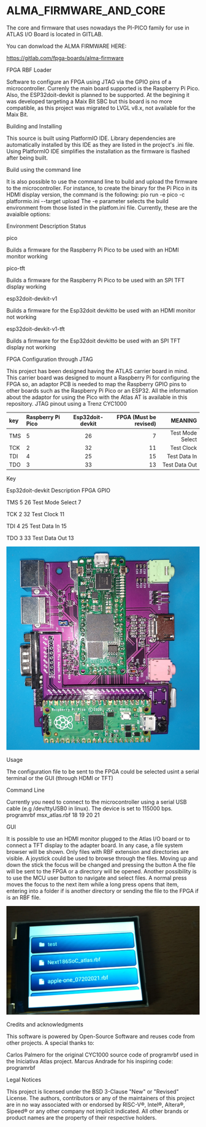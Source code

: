 # ALMA_FIRMWARE_AND_CORE
The core and firmware that uses nowadays the PI-PICO family for use in ATLAS I/O Board is located in GITLAB.

You can donwload the ALMA FIRMWARE HERE:

https://gitlab.com/fpga-boards/alma-firmware


FPGA RBF Loader

Software to configure an FPGA using JTAG via the GPIO pins of a microcontroller. Currenly the main board supported is the Raspberry Pi Pico. Also, the ESP32doit-devkit is planned to be supported. At the begining it was developed targeting a Maix Bit SBC but this board is no more compatible, as this project was migrated to LVGL v8.x, not available for the Maix Bit.

Building and Installing

This source is built using PlatformIO IDE. Library dependencies are automatically installed by this IDE as they are listed in the project's .ini file.
Using PlatformIO IDE simplifies the installation as the firmware is flashed after being built.

Build using the command line

It is also possible to use the command line to build and upload the firmware to the microcontroller. For instance, to create the binary for the Pi Pico in its HDMI display version, the command is the following:
pio run -e pico -c platformio.ini --target upload
The -e parameter selects the build environment from those listed in the platfom.ini file. Currently, these are the avaialble options:



Environment        Description         Status

pico

Builds a firmware for the Raspberry Pi Pico to be used with an HDMI monitor
working


pico-tft

Builds a firmware for the Raspberry Pi Pico to be used with an SPI TFT display
working


esp32doit-devkit-v1

Builds a firmware for the Esp32doit devkitto be used with an   HDMI monitor
not working


esp32doit-devkit-v1-tft

Builds a firmware for the Esp32doit devkitto be used with an SPI TFT display
not working




FPGA Configuration through JTAG

This project has been designed having the ATLAS carrier board in mind. This carrier board was designed to mount a Raspberry Pi for configuring the FPGA so, an adaptor PCB is needed to map the Raspberry GPIO pins to other boards such as the Raspberry Pi Pico or an ESP32. All the information about the adaptor for using the Pico with the Atlas AT is available in this repository.
JTAG pinout using a Trenz CYC1000


|  key          | Raspberry Pi Pico | Esp32doit-devkit | FPGA (Must be revised) |MEANING           |
| :---          | :---              |     :---:        |          ---:          |          ---:    |
| TMS           | 5                 | 26               |7                       | Test Mode Select |
| TCK           | 2                 | 32               |11                      | Test Clock       |
| TDI           | 4                 | 25               |15                      | Test Data In     |
| TDO           | 3                 | 33               |13                      | Test Data Out    |



Key


Esp32doit-devkit
Description
FPGA GPIO




TMS
5
26
Test Mode Select
7


TCK
2
32
Test Clock
11


TDI
4
25
Test Data In
15


TDO
3
33
Test Data Out
13



![PI-PICO Family multicore](https://github.com/AtlasFPGA/ALMA_FIRMWARE_AND_CORE/blob/main/adapter-pico.jpg)

Usage

The configuration file to be sent to the FPGA could be selected usint a serial terminal or the GUI (through HDMI or TFT)

Command Line

Currently you need to connect to the microcontroller using a serial USB cable (e.g /dev/ttyUSB0 in linux). The device is set to 115000 bps.
programrbf msx_atlas.rbf 18 19 20 21

GUI

It is possible to use an HDMI monitor plugged to the Atlas I/O board or to connect a TFT display to the adapter board. In any case, a file system browser will be shown. Only files with RBF extension and directories are visible.
A joystick could be used to browse through the files. Moving up and down the stick the focus will be changed and pressing the button A the file will be sent to the FPGA or a directory will be opened. Another possibility is to use the MCU user button to navigate and select files. A normal press moves the focus to the next item while a long press opens that item, entering into a folder if is another directory or sending the file to the FPGA if is an RBF file.


![MENU ALMA IN SCREEN OR IN OSD BOTH COULD BE SELECTED](https://github.com/AtlasFPGA/ALMA_FIRMWARE_AND_CORE/blob/main/gui.jpg)


Credits and acknowledgments

This software is powered by Open-Source Software and reuses code from other projects.
A special thanks to:

Carlos Palmero for the original CYC1000 source code of programrbf used in the Iniciativa Atlas project.
Marcus Andrade for his inspiring code: programrbf



Legal Notices

This project is licensed under the BSD 3-Clause "New" or "Revised" License.
The authors, contributors or any of the maintainers of this project are in no way associated with or endorsed by RISC-V®, Intel®, Altera®, Sipeed® or any other company not implicit indicated. All other brands or product names are the property of their respective holders.
